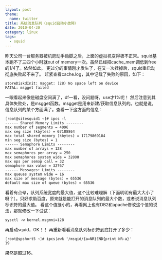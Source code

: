 ```yaml
---
layout: post
theme:
  name: twitter
title: 系统消息队列（squid启动小故障）
date: 2010-04-30
category: linux
tags:
  - squid
---
```


昨天公司一台服务器被机房动手动脚之后，上面的虚拟机变得极不正常。squid基本跑不了三四个小时就out of memory一次。虽然已经把cache_mem调低到free的1/4了。依然如此。
更过分的事情刚才发生了，在又一次挂掉后，squid重启动彻底失败起不来了。
赶紧查看cache.log，其中记载了失败的原因，如下：

    storeDiskdInit: msgget: (28) No space left on device
    FATAL: msgget failed

一眼看起来像是磁盘空间满了，df一看，没问题呀，use才1%呢！
然后注意到其具体失败处，是msgget函数。msgget是用来新建/获取信息队列的。也就是说，信息队列的某个方面满了。查看一下这方面的信息：

    [root@sitesquid1 ~]# ipcs -l
    ------ Shared Memory Limits --------
    max number of segments = 4096
    max seg size (kbytes) = 67108864
    max total shared memory (kbytes) = 17179869184
    min seg size (bytes) = 1
    ------ Semaphore Limits --------
    max number of arrays = 128
    max semaphores per array = 250
    max semaphores system wide = 32000
    max ops per semop call = 32
    semaphore max value = 32767
    ------ Messages: Limits --------
    max queues system wide = 16
    max size of message (bytes) = 65536
    default max size of queue (bytes) = 65536

看着有点晕，队列系统宽度的最大值，这个比较难理解（下面明明有最大大小了呀？）。只好求助百度，原来就是能打开的消息队列的最大个数，或者说消息队列标识符的最大值。
看这个值挺小的，再看网上也有DB2和apache修改这个值的说法，那就修改一下试试：

    sysctl -w kernel.msgmni=128

再启动squid，OK！！
再重新看看消息队列标识符到底打开了多少：

    [root@spshort5 ~]# ipcs|awk '/msqid/{a=NR}END{print NR-a}'
    19

果然是超过16。


